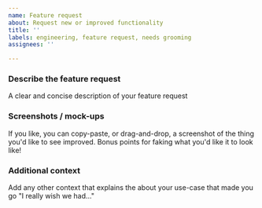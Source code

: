 ```yaml
---
name: Feature request
about: Request new or improved functionality
title: ''
labels: engineering, feature request, needs grooming
assignees: ''

---
```


### Describe the feature request
A clear and concise description of your feature request

### Screenshots / mock-ups
If you like, you can copy-paste, or drag-and-drop, a screenshot of the thing you'd like to see improved. Bonus points for faking what you'd like it to look like!

### Additional context
Add any other context that explains the about your use-case that made you go "I really wish we had..."
